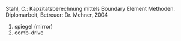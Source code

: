 Stahl, C.: Kapzitätsberechnung mittels Boundary Element Methoden. Diplomarbeit, Betreuer: Dr. Mehner, 2004

1. spiegel (mirror)
2. comb-drive
